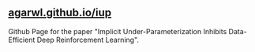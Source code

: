 
## [agarwl.github.io/iup](https://agarwl.github.io/iup)

Github Page for the paper "Implicit Under-Parameterization Inhibits Data-Efficient Deep Reinforcement Learning".  

